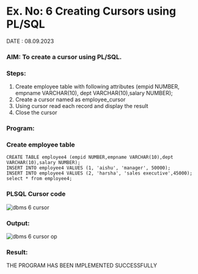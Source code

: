 # Ex. No: 6 Creating Cursors using PL/SQL

DATE : 08.09.2023

### AIM: To create a cursor using PL/SQL.

### Steps:
1. Create employee table with following attributes (empid NUMBER, empname VARCHAR(10), dept VARCHAR(10),salary NUMBER);
2. Create a cursor named as employee_cursor
3. Using cursor read each record and display the result
4. Close the cursor

### Program:

### Create employee table
```
CREATE TABLE employee4 (empid NUMBER,empname VARCHAR(10),dept VARCHAR(10),salary NUMBER);
INSERT INTO employee4 VALUES (1, 'aishu', 'manager', 50000);
INSERT INTO employee4 VALUES (2, 'harsha', 'sales executive',45000);
select * from employee4;
```

### PLSQL Cursor code
![dbms 6 cursor](https://github.com/AtchayaSundaramoorthy/Ex-no-6-Creating-Cursors-using-PL-SQL/assets/119393516/b29027f9-5313-4bbf-a037-be57784a73d7)


### Output:
![dbms 6 cursor op](https://github.com/AtchayaSundaramoorthy/Ex-no-6-Creating-Cursors-using-PL-SQL/assets/119393516/b7866557-6881-4c06-878b-9db4f8a03ec5)


### Result:
THE PROGRAM HAS BEEN IMPLEMENTED SUCCESSFULLY
